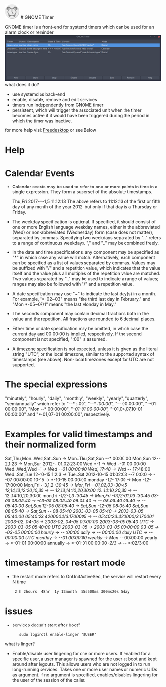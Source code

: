 ![N|Solid](https://raw.githubusercontent.com/killown/gnome-timer/master/Images/gnome-timer.png) # GNOME Timer 

GNOME timer is a front-end for systemd timers which can be used for an alarm clock or reminder
![N|Solid](https://raw.githubusercontent.com/killown/gnome-timer/master/Images/screenshot.png)
what does it do?
 - use systemd as back-end
 - enable, disable, remove and edit services
 - timers run independently from GNOME timer
 - persistent, which will trigger the associated unit when the timer becomes active if it would have been triggered during the period in which the timer was inactive.

for more help visit [Freedesktop](https://www.freedesktop.org/software/systemd/man/systemd.time.html) or see Below


# Help
# Calendar Events

- Calendar events may be used to refer to one or more points in time in a single expression. They form a superset of the absolute timestamps.

     Thu,Fri 2017-*-1,5 11:12:13
The above refers to 11:12:13 of the first or fifth day of any month of the year 2012, but only if that day is a Thursday or Friday.

- The weekday specification is optional. If specified, it should consist of one or more English language weekday names, either in the abbreviated (Wed) or non-abbreviated (Wednesday) form (case does not matter), separated by commas. Specifying two weekdays separated by ".." refers to a range of continuous weekdays. "," and ".." may be combined freely.

- In the date and time specifications, any component may be specified as "*" in which case any value will match. Alternatively, each component can be specified as a list of values separated by commas. Values may be suffixed with "/" and a repetition value, which indicates that the value itself and the value plus all multiples of the repetition value are matched. Two values separated by ".." may be used to indicate a range of values; ranges may also be followed with "/" and a repetition value.

- A date specification may use "~" to indicate the last day(s) in a month. For example, "*-02~03" means "the third last day in February," and "Mon *-05~07/1" means "the last Monday in May."

- The seconds component may contain decimal fractions both in the value and the repetition. All fractions are rounded to 6 decimal places.

- Either time or date specification may be omitted, in which case the current day and 00:00:00 is implied, respectively. If the second component is not specified, ":00" is assumed.

- A timezone specification is not expected, unless it is given as the literal string "UTC", or the local timezone, similar to the supported syntax of timestamps (see above). Non-local timezones except for UTC are not supported.

# The special expressions
   "minutely", "hourly", "daily", "monthly", "weekly", "yearly", "quarterly", "semiannually"
   which refer to "*-*-* *:*:00", "*-*-* *:00:00", "*-*-* 00:00:00", "*-*-01 00:00:00", "Mon *-*-* 00:00:00", "*-01-01 00:00:00", "*-01,04,07,10-01 00:00:00" and "*-01,07-01 00:00:00", respectively.

# Examples for valid timestamps and their normalized form

   Sat,Thu,Mon..Wed,Sat..Sun → Mon..Thu,Sat,Sun *-*-* 00:00:00
   Mon,Sun 12-*-* 2,1:23 → Mon,Sun 2012-*-* 01,02:23:00
   Wed *-1 → Wed *-*-01 00:00:00
   Wed..Wed,Wed *-1 → Wed *-*-01 00:00:00
   Wed, 17:48 → Wed *-*-* 17:48:00
   Wed..Sat,Tue 12-10-15 1:2:3 → Tue..Sat 2012-10-15 01:02:03
   *-*-7 0:0:0 → *-*-07 00:00:00
   10-15 → *-10-15 00:00:00
   monday *-12-* 17:00 → Mon *-12-* 17:00:00
   Mon,Fri *-*-3,1,2 *:30:45 → Mon,Fri *-*-01,02,03 *:30:45
   12,14,13,12:20,10,30 → *-*-* 12,13,14:10,20,30:00
   12..14:10,20,30 → *-*-* 12..14:10,20,30:00
   mon,fri *-1/2-1,3 *:30:45 → Mon,Fri *-01/2-01,03 *:30:45
   03-05 08:05:40 → *-03-05 08:05:40
   08:05:40 → *-*-* 08:05:40
   05:40 → *-*-* 05:40:00
   Sat,Sun 12-05 08:05:40 → Sat,Sun *-12-05 08:05:40
   Sat,Sun 08:05:40 → Sat,Sun *-*-* 08:05:40
   2003-03-05 05:40 → 2003-03-05 05:40:00
   05:40:23.4200004/3.1700005 → *-*-* 05:40:23.420000/3.170001
   2003-02..04-05 → 2003-02..04-05 00:00:00
   2003-03-05 05:40 UTC → 2003-03-05 05:40:00 UTC
   2003-03-05 → 2003-03-05 00:00:00
   03-05 → *-03-05 00:00:00
   hourly → *-*-* *:00:00
   daily → *-*-* 00:00:00
   daily UTC → *-*-* 00:00:00 UTC
   monthly → *-*-01 00:00:00
   weekly → Mon *-*-* 00:00:00
   yearly → *-01-01 00:00:00
   annually → *-01-01 00:00:00
   *:2/3 → *-*-* *:02/3:00

# timestamps for restart mode
- the restart mode refers to OnUnitActiveSec, the service will restart every N time

       2 h 2hours  48hr  1y 12month  55s500ms 300ms20s 5day

# issues
- services doesn't start after boot?

         sudo loginctl enable-linger "$USER"
what is linger?
- Enable/disable user lingering for one or more users. If enabled for a specific user, a user manager is spawned for the user at boot and kept around after logouts. This allows users who are not logged in to run long-running services. Takes one or more user names or numeric UIDs as argument. If no argument is specified, enables/disables lingering for the user of the session of the caller.
